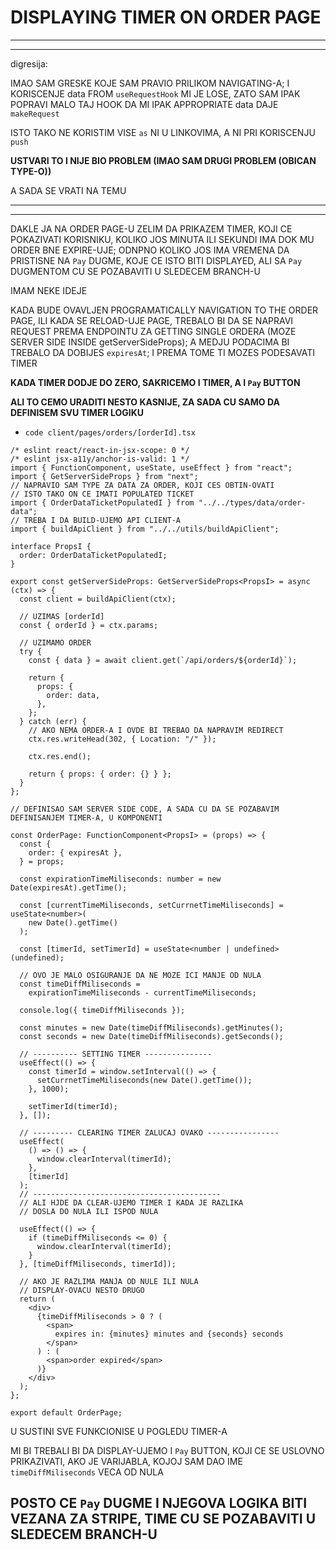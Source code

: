 # DISPLAYING TIMER ON ORDER PAGE

***
***

digresija:

IMAO SAM GRESKE KOJE SAM PRAVIO PRILIKOM NAVIGATING-A; I KORISCENJE data FROM `useRequestHook` MI JE LOSE, ZATO SAM IPAK POPRAVI MALO TAJ HOOK DA MI IPAK APPROPRIATE data DAJE `makeRequest`

ISTO TAKO NE KORISTIM VISE `as` NI U LINKOVIMA, A NI PRI KORISCENJU `push`

**USTVARI TO I NIJE BIO PROBLEM (IMAO SAM DRUGI PROBLEM (OBICAN TYPE-O))**

A SADA SE VRATI NA TEMU

***
***

DAKLE JA NA ORDER PAGE-U ZELIM DA PRIKAZEM TIMER, KOJI CE POKAZIVATI KORISNIKU, KOLIKO JOS MINUTA ILI SEKUNDI IMA DOK MU ORDER BNE EXPIRE-UJE; ODNPNO KOLIKO JOS IMA VREMENA DA PRISTISNE NA `Pay` DUGME, KOJE CE ISTO BITI DISPLAYED, ALI SA `Pay` DUGMENTOM CU SE POZABAVITI U SLEDECEM BRANCH-U

IMAM NEKE IDEJE

KADA BUDE OVAVLJEN PROGRAMATICALLY NAVIGATION TO THE ORDER PAGE, ILI KADA SE RELOAD-UJE PAGE, TREBALO BI DA SE NAPRAVI REQUEST PREMA ENDPOINTU ZA GETTING SINGLE ORDERA (MOZE SERVER SIDE INSIDE getServerSideProps); A MEDJU PODACIMA BI TREBALO DA DOBIJES `expiresAt`; I PREMA TOME TI MOZES PODESAVATI TIMER

**KADA TIMER DODJE DO ZERO, SAKRICEMO I TIMER, A I `Pay` BUTTON** 

**ALI TO CEMO URADITI NESTO KASNIJE, ZA SADA CU SAMO DA DEFINISEM SVU TIMER LOGIKU**

- `code client/pages/orders/[orderId].tsx`

```tsx
/* eslint react/react-in-jsx-scope: 0 */
/* eslint jsx-a11y/anchor-is-valid: 1 */
import { FunctionComponent, useState, useEffect } from "react";
import { GetServerSideProps } from "next";
// NAPRAVIO SAM TYPE ZA DATA ZA ORDER, KOJI CES OBTIN-OVATI
// ISTO TAKO ON CE IMATI POPULATED TICKET
import { OrderDataTicketPopulatedI } from "../../types/data/order-data";
// TREBA I DA BUILD-UJEMO API CLIENT-A
import { buildApiClient } from "../../utils/buildApiClient";

interface PropsI {
  order: OrderDataTicketPopulatedI;
}

export const getServerSideProps: GetServerSideProps<PropsI> = async (ctx) => {
  const client = buildApiClient(ctx);

  // UZIMAS [orderId]
  const { orderId } = ctx.params;

  // UZIMAMO ORDER
  try {
    const { data } = await client.get(`/api/orders/${orderId}`);

    return {
      props: {
        order: data,
      },
    };
  } catch (err) {
    // AKO NEMA ORDER-A I OVDE BI TREBAO DA NAPRAVIM REDIRECT
    ctx.res.writeHead(302, { Location: "/" });

    ctx.res.end();

    return { props: { order: {} } };
  }
};

// DEFINISAO SAM SERVER SIDE CODE, A SADA CU DA SE POZABAVIM DEFINISANJEM TIMER-A, U KOMPONENTI

const OrderPage: FunctionComponent<PropsI> = (props) => {
  const {
    order: { expiresAt },
  } = props;

  const expirationTimeMiliseconds: number = new Date(expiresAt).getTime();

  const [currentTimeMiliseconds, setCurrnetTimeMiliseconds] = useState<number>(
    new Date().getTime()
  );

  const [timerId, setTimerId] = useState<number | undefined>(undefined);

  // OVO JE MALO OSIGURANJE DA NE MOZE ICI MANJE OD NULA
  const timeDiffMiliseconds =
    expirationTimeMiliseconds - currentTimeMiliseconds;

  console.log({ timeDiffMiliseconds });

  const minutes = new Date(timeDiffMiliseconds).getMinutes();
  const seconds = new Date(timeDiffMiliseconds).getSeconds();

  // ---------- SETTING TIMER ---------------
  useEffect(() => {
    const timerId = window.setInterval(() => {
      setCurrnetTimeMiliseconds(new Date().getTime());
    }, 1000);

    setTimerId(timerId);
  }, []);

  // --------- CLEARING TIMER ZALUCAJ OVAKO ----------------
  useEffect(
    () => () => {
      window.clearInterval(timerId);
    },
    [timerId]
  );
  // ------------------------------------------
  // ALI HJDE DA CLEAR-UJEMO TIMER I KADA JE RAZLIKA
  // DOSLA DO NULA ILI ISPOD NULA

  useEffect(() => {
    if (timeDiffMiliseconds <= 0) {
      window.clearInterval(timerId);
    }
  }, [timeDiffMiliseconds, timerId]);

  // AKO JE RAZLIMA MANJA OD NULE ILI NULA
  // DISPLAY-OVACU NESTO DRUGO
  return (
    <div>
      {timeDiffMiliseconds > 0 ? (
        <span>
          expires in: {minutes} minutes and {seconds} seconds
        </span>
      ) : (
        <span>order expired</span>
      )}
    </div>
  );
};

export default OrderPage;

```

U SUSTINI SVE FUNKCIONISE U POGLEDU TIMER-A

MI BI TREBALI BI DA DISPLAY-UJEMO I `Pay` BUTTON, KOJI CE SE USLOVNO PRIKAZIVATI, AKO JE VARIJABLA, KOJOJ SAM DAO IME `timeDiffMiliseconds` VECA OD NULA 

## POSTO CE `Pay` DUGME I NJEGOVA LOGIKA BITI VEZANA ZA STRIPE, TIME CU SE POZABAVITI U SLEDECEM BRANCH-U
